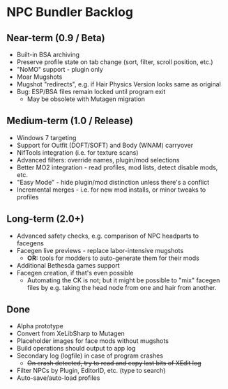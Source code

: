 ﻿# NPC Bundler Backlog

## Near-term (0.9 / Beta)

- Built-in BSA archiving
- Preserve profile state on tab change (sort, filter, scroll position, etc.)
- "NoMO" support - plugin only
- Moar Mugshots
- Mugshot "redirects", e.g. if Hair Physics Version looks same as original
- Bug: ESP/BSA files remain locked until program exit
  - May be obsolete with Mutagen migration

## Medium-term (1.0 / Release)

- Windows 7 targeting
- Support for Outfit (DOFT/SOFT) and Body (WNAM) carryover
- NifTools integration (i.e. for texture scans)
- Advanced filters: override names, plugin/mod selections
- Better MO2 integration - read profiles, mod lists, detect disable mods, etc.
- "Easy Mode" - hide plugin/mod distinction unless there's a conflict
- Incremental merges - i.e. for new mod installs, or minor tweaks to profiles

## Long-term (2.0+)

- Advanced safety checks, e.g. comparison of NPC headparts to facegens
- Facegen live previews - replace labor-intensive mugshots
  - **OR:** tools for modders to auto-generate them for their mods
- Additional Bethesda games support
- Facegen creation, if that's even possible
  - Automating the CK is not; but it might be possible to "mix" facegen files
    by e.g. taking the head node from one and hair from another.

## Done

- Alpha prototype
- Convert from XeLibSharp to Mutagen
- Placeholder images for face mods without mugshots
- Build operations should output to app log
- Secondary log (logfile) in case of program crashes
  - ~~On crash detected, try to read and copy last bits of XEdit log~~
- Filter NPCs by Plugin, EditorID, etc. (type to search)
- Auto-save/auto-load profiles